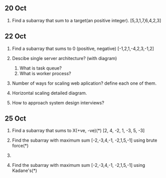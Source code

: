 ## 20 Oct

1. Find a subarray that sum to a target(an positive integer).
   [5,3,1,7,6,4,2,3]

## 22 Oct

1. Find a subarray that sums to 0 (positive, negative)
   [-1,2,1,-4,2,3,-1,2]

2. Descibe single server architecture? (with diagram)
   1. What is task queue?
   2. What is worker process?
3. Number of ways for scaling web aplication? define each one of them.
4. Horizontal scaling detailed diagram.
5. How to approach system design interviews?

## 25 Oct

1. Find a subarray that sums to X(+ve, -ve)(\*)
   [2, 4, -2, 1, -3, 5, -3]

2. Find the subarray with maximum sum
   [-2,-3,4,-1, -2,1,5,-1] using brute force(\*)
3.
4. Find the subarray with maximum sum
   [-2,-3,4,-1, -2,1,5,-1] using Kadane's(\*)
